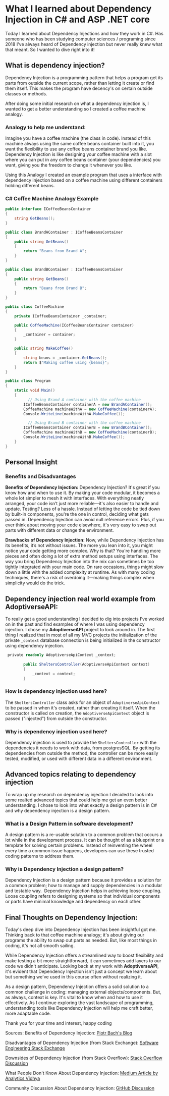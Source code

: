 # What I learned about Dependency Injection in C# and ASP .NET core
Today I learned about Dependency Injections and how they work in C#. Has someone who has been studying computer sciences / programing since 2018 I've always heard of Dependency injection but never really knew what that meant. So I wanted to dive right into it!
## What is dependency injection?
Dependency Injection is a programming pattern that helps a program get its parts from outside the current scope, rather than letting it create or find them itself. This makes the program have decency's on certain outside classes or methods.

After doing some initial research on what a dependency injection is, I wanted to get a better understanding so I created a coffee machine analogy. 
### Analogy to help me understand:
Imagine you have a coffee machine (the class in code). Instead of this machine always using the same coffee beans container built into it, you want the flexibility to use any coffee beans container brand you like. Dependency Injection is like designing your coffee machine with a slot where you can put in any coffee beans container (your dependencies) you want, giving you the freedom to change it whenever you like.

Using this Analogy I created an example program that uses a interface with dependency injection based on a coffee machine using different containers holding different beans.
### C# Coffee Machine Analogy Example
``` c#
public interface ICoffeeBeansContainer
{
    string GetBeans();
}

public class BrandAContainer : ICoffeeBeansContainer
{
    public string GetBeans()
    {
        return "Beans from Brand A";
    }
}

public class BrandBContainer : ICoffeeBeansContainer
{
    public string GetBeans()
    {
        return "Beans from Brand B";
    }
}

public class CoffeeMachine
{
    private ICoffeeBeansContainer _container;

    public CoffeeMachine(ICoffeeBeansContainer container)
    {
        _container = container;
    }

    public string MakeCoffee()
    {
        string beans = _container.GetBeans();
        return $"Making coffee using {beans}";
    }
}

public class Program
{
    static void Main()
    {
          // Using Brand A container with the coffee machine
        ICoffeeBeansContainer containerA = new BrandAContainer();
        CoffeeMachine machineWithA = new CoffeeMachine(containerA);
        Console.WriteLine(machineWithA.MakeCoffee());

          // Using Brand B container with the coffee machine
        ICoffeeBeansContainer containerB = new BrandBContainer();
        CoffeeMachine machineWithB = new CoffeeMachine(containerB);
        Console.WriteLine(machineWithB.MakeCoffee());
    }
}
```

## Personal Insight
### Benefits and Disadvantages
**Benefits of Dependency Injection:** Dependency Injection? It's great if you know how and when to use it. By making your code modular, it becomes a whole lot simpler to mesh it with interfaces. With everything neatly arranged, your code isn’t just more reliable—it's also easier to handle and update. Testing? Less of a hassle. Instead of letting the code be tied down by built-in components, you're the one in control, deciding what gets passed in. Dependency Injection can avoid null reference errors. Plus, if you ever think about moving your code elsewhere, it's very easy to swap out parts with different data or change the environment.

**Drawbacks of Dependency Injection:** Now, while Dependency Injection has its benefits, it’s not without issues. The more you lean into it, you might notice your code getting more complex. Why is that? You're handling more pieces and often doing a lot of extra method setups using interfaces. The way you bring Dependency Injection into the mix can sometimes be too tightly integrated with your main code. On rare occasions, things might slow down a little with the added complexity at runtime. As with many coding techniques, there's a risk of overdoing it—making things complex when simplicity would do the trick.

## Dependency injection real world example from AdoptiverseAPI:
To really get a good understanding I decided to dig into projects I've worked on in the past and find examples of where I was using dependency injection. I chose my **AdoptiverseAPI** project to look around in. The first thing I realized that in most of all my MVC projects the initialization of the private `_context` database connection is being initialized in the constructor using dependency injection.

``` c#
 private readonly AdoptiverseApiContext _context;  
  
        public SheltersController(AdoptiverseApiContext context)  
        {  
            _context = context;  
        }
```
### How is dependency injection used here?
The `SheltersController` class asks for an object of `AdoptiverseApiContext` to be passed in when it's created, rather than creating it itself. When the constructor is called on creation, the `AdoptiverseApiContext` object is passed ("injected") from outside the constructor.
### Why is dependency injection used here?
Dependency injection is used to provide the `SheltersController` with the dependencies it needs to work with data, from postgresSQL. By getting its dependencies from outside the method, the controller can be more easily tested, modified, or used with different data in a different environment.
## Advanced topics relating to dependency injection
To wrap up my research on dependency injection I decided to look into some realted advanced topics that could help me get an even better understanding. I chose to look into what exactly a design pattern is in C# and why dependency injection is a design pattern. 
### What is a Design Pattern in software development?
A design pattern is a re-usable solution to a common problem that occurs a lot while in the development process. It can be thought of as a blueprint or a template for solving certain problems. Instead of reinventing the wheel every time a common issue happens, developers can use these trusted coding patterns to address them.
### Why is Dependency Injection a design pattern?
Dependency Injection is a design pattern because it provides a solution for a common problem; how to manage and supply dependencies in a modular and testable way.  Dependency Injection helps in achieving loose coupling. Loose coupling refers to designing systems so that individual components or parts have minimal knowledge and dependency on each other.

## Final Thoughts on Dependency Injection:
Today's deep dive into Dependency Injection has been insightful got me. Thinking back to that coffee machine analogy; it's about giving our programs the ability to swap out parts as needed. But, like most things in coding, it's not all smooth sailing.

While Dependency Injection offers a streamlined way to boost flexibility and make testing a bit more straightforward, it can sometimes add layers to our code we didn't anticipate. Looking back at my work with **AdoptiverseAPI**, it's evident that Dependency Injection isn't just a concept we learn about but something we've used in this course often without realizing it.

As a design pattern, Dependency Injection offers a solid solution to a common challenge in coding: managing external objects/components. But, as always, context is key. It's vital to know when and how to use it effectively. As I continue exploring the vast landscape of programming, understanding tools like Dependency Injection will help me craft better, more adaptable code.  
  
Thank you for your time and interest, happy coding

Sources:
Benefits of Dependency Injection:
[Piotr Bach's Blog](https://piotrbach.com/top-benefits-of-dependency-injection/)  

Disadvantages of Dependency Injection (from Stack Exchange):
[Software Engineering Stack Exchange](https://softwareengineering.stackexchange.com/questions/371722/criticism-and-disadvantages-of-dependency-injection)  

Downsides of Dependency Injection (from Stack Overflow):
[Stack Overflow Discussion](https://stackoverflow.com/questions/2407540/what-are-the-downsides-to-using-dependency-injection)  

What People Don't Know About Dependency Injection:
[Medium Article by Analytics Vidhya](https://medium.com/analytics-vidhya/what-people-dont-know-about-dependency-injection-835a59fa5eea)  

Community Discussion About Dependency Injection:
[GitHub Discussion](https://gist.github.com/r00k/3105024)
